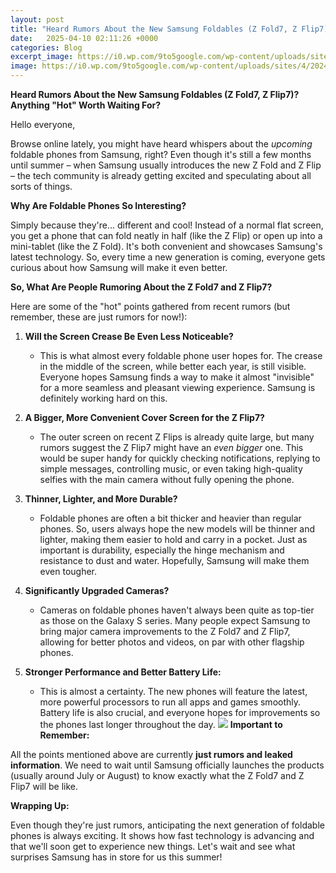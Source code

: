 ```yaml
---
layout: post
title: "Heard Rumors About the New Samsung Foldables (Z Fold7, Z Flip7)? Anything 'Hot' Worth Waiting For?"
date:   2025-04-10 02:11:26 +0000
categories: Blog
excerpt_image: https://i0.wp.com/9to5google.com/wp-content/uploads/sites/4/2024/12/Recents-app-menu-in-One-UI-7.0.jpg
image: https://i0.wp.com/9to5google.com/wp-content/uploads/sites/4/2024/12/Recents-app-menu-in-One-UI-7.0.jpg
---
```


**Heard Rumors About the New Samsung Foldables (Z Fold7, Z Flip7)? Anything "Hot" Worth Waiting For?**

Hello everyone,

Browse online lately, you might have heard whispers about the *upcoming* foldable phones from Samsung, right? Even though it's still a few months until summer – when Samsung usually introduces the new Z Fold and Z Flip – the tech community is already getting excited and speculating about all sorts of things.

**Why Are Foldable Phones So Interesting?**

Simply because they're... different and cool! Instead of a normal flat screen, you get a phone that can fold neatly in half (like the Z Flip) or open up into a mini-tablet (like the Z Fold). It's both convenient and showcases Samsung's latest technology. So, every time a new generation is coming, everyone gets curious about how Samsung will make it even better.

**So, What Are People Rumoring About the Z Fold7 and Z Flip7?**

Here are some of the "hot" points gathered from recent rumors (but remember, these are just rumors for now!):

1.  **Will the Screen Crease Be Even Less Noticeable?**
    * This is what almost every foldable phone user hopes for. The crease in the middle of the screen, while better each year, is still visible. Everyone hopes Samsung finds a way to make it almost "invisible" for a more seamless and pleasant viewing experience. Samsung is definitely working hard on this.

2.  **A Bigger, More Convenient Cover Screen for the Z Flip7?**
    * The outer screen on recent Z Flips is already quite large, but many rumors suggest the Z Flip7 might have an *even bigger* one. This would be super handy for quickly checking notifications, replying to simple messages, controlling music, or even taking high-quality selfies with the main camera without fully opening the phone.

3.  **Thinner, Lighter, and More Durable?**
    * Foldable phones are often a bit thicker and heavier than regular phones. So, users always hope the new models will be thinner and lighter, making them easier to hold and carry in a pocket. Just as important is durability, especially the hinge mechanism and resistance to dust and water. Hopefully, Samsung will make them even tougher.

4.  **Significantly Upgraded Cameras?**
    * Cameras on foldable phones haven't always been quite as top-tier as those on the Galaxy S series. Many people expect Samsung to bring major camera improvements to the Z Fold7 and Z Flip7, allowing for better photos and videos, on par with other flagship phones.

5.  **Stronger Performance and Better Battery Life:**
    * This is almost a certainty. The new phones will feature the latest, more powerful processors to run all apps and games smoothly. Battery life is also crucial, and everyone hopes for improvements so the phones last longer throughout the day.
![](https://i0.wp.com/9to5google.com/wp-content/uploads/sites/4/2024/12/Recents-app-menu-in-One-UI-7.0.jpg)
**Important to Remember:**

All the points mentioned above are currently **just rumors and leaked information**. We need to wait until Samsung officially launches the products (usually around July or August) to know exactly what the Z Fold7 and Z Flip7 will be like.

**Wrapping Up:**

Even though they're just rumors, anticipating the next generation of foldable phones is always exciting. It shows how fast technology is advancing and that we'll soon get to experience new things. Let's wait and see what surprises Samsung has in store for us this summer!
